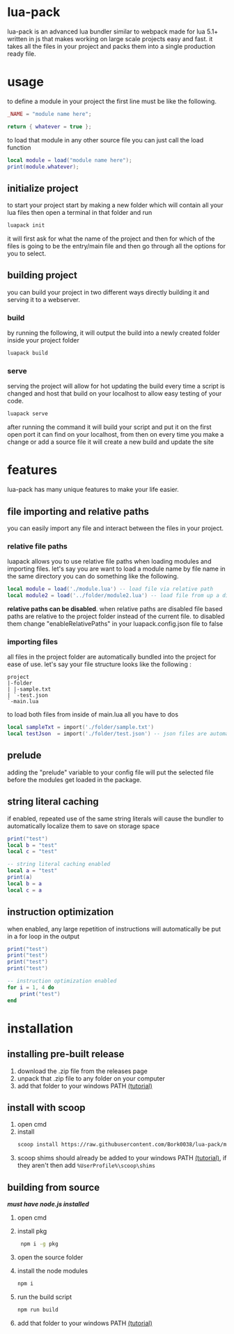# lua-pack

lua-pack is an advanced lua bundler similar to webpack made for lua 5.1+ written in js that makes working on large scale projects easy and fast.
it takes all the files in your project and packs them into a single production ready file.

# usage
to define a module in your project the first line must be like the following.

```lua
_NAME = "module name here";

return { whatever = true };
```
to load that module in any other source file you can just call the load function
```lua
local module = load("module name here");
print(module.whatever);
```

## initialize project

to start your project start by making a new folder which will contain all your lua files then open a terminal in that folder and run

```bash
luapack init
```

it will first ask for what the name of the project and then for which of the files is going to be the entry/main file and then go through all the options for you to select.

## building project

you can build your project in two different ways directly building it and serving it to a webserver.

### build

by running the following, it will output the build into a newly created folder inside your project folder

```bash
luapack build
```

### serve

serving the project will allow for hot updating the build every time a script is changed and host that build on your localhost to allow easy testing of your code.

```bash
luapack serve
```

after running the command it will build your script and put it on the first open port it can find on your localhost, from then on every time you make a change or add a source file it will create a new build and update the site


# features

lua-pack has many unique features to make your life easier.

## file importing and relative paths

you can easily import any file and interact between the files in your project.

### relative file paths

luapack allows you to use relative file paths when loading modules and importing files. let's say you are want to load a module name by file name in the same directory you can do something like the following.

```lua
local module = load('./module.lua') -- load file via relative path
local module2 = load('../folder/module2.lua') -- load file from up a directory
```
**relative paths can be disabled**.
when relative paths are disabled file based paths are relative to the project folder instead of the current file. to disabled them change "enableRelativePaths" in your luapack.config.json file to false

### importing files

all files in the project folder are automatically bundled into the project for ease of use. let's say your file structure looks like the following :

```
project
|-folder
| |-sample.txt
| `-test.json
`-main.lua
```

to load both files from inside of main.lua all you have to dos

```lua
local sampleTxt = import('./folder/sample.txt')
local testJson  = import('./folder/test.json') -- json files are automatically converted to lua tables on compilation so you can directly index them after importing
```

## prelude
adding the "prelude" variable to your config file will put the selected file before the modules get loaded in the package.

## string literal caching

if enabled, repeated use of the same string literals will cause the bundler to automatically localize them to save on storage space

```lua
print("test")
local b = "test"
local c = "test"

-- string literal caching enabled
local a = "test"
print(a)
local b = a
local c = a
```

## instruction optimization

when enabled, any large repetition of instructions will automatically be put in a for loop in the output

```lua
print("test")
print("test")
print("test")
print("test")

-- instruction optimization enabled
for i = 1, 4 do
    print("test")
end
```

# installation

## installing pre-built release

1. download the .zip file from the releases page
2. unpack that .zip file to any folder on your computer
3. add that folder to your windows PATH [(tutorial)](https://www.architectryan.com/2018/03/17/add-to-the-path-on-windows-10/)

## install with scoop

1. open cmd
2. install
    ```bash
    scoop install https://raw.githubusercontent.com/Bork0038/lua-pack/main/scoop-manifest.json
    ```
3. scoop shims should already be added to your windows PATH [(tutorial)](https://www.architectryan.com/2018/03/17/add-to-the-path-on-windows-10/), if they aren't then add `%UserProfile%\scoop\shims`

## building from source

***must have node.js installed***

1. open cmd

2. install pkg

   ```bash
    npm i -g pkg
   ```

3. open the source folder 

4. install the node modules
   
    ```bash
    npm i
    ```
5. run the build script

   ```bash
   npm run build
   ```

6. add that folder to your windows PATH [(tutorial)](https://www.architectryan.com/2018/03/17/add-to-the-path-on-windows-10/)
 
